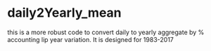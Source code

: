 # daily2Yearly_mean
this is a more robust code to convert daily to yearly aggregate by % accounting lip year variation. It is designed for 1983-2017
